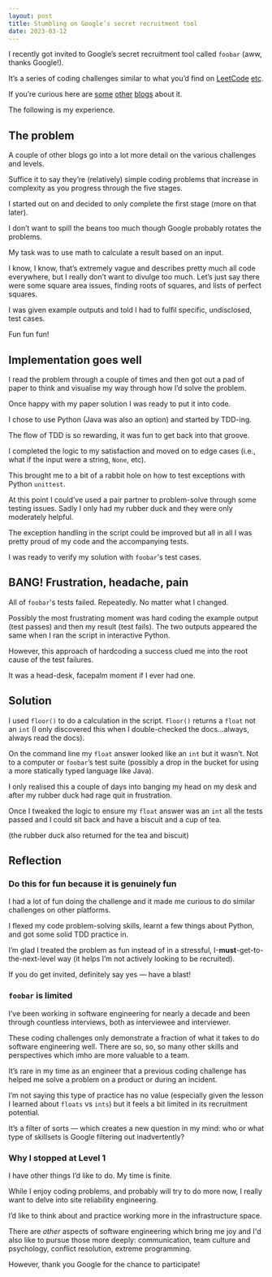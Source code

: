 ```yaml
---
layout: post
title: Stumbling on Google’s secret recruitment tool
date: 2023-03-12
---
```


I recently got invited to Google’s secret recruitment tool called `foobar` (aww, thanks Google!).

It’s a series of coding challenges similar to what you’d find on [LeetCode](https://leetcode.com) [etc](https://www.freecodecamp.org/news/the-10-most-popular-coding-challenge-websites-of-2016-fb8a5672d22f/).

If you’re curious here are [some](https://itsmohitt.medium.com/things-you-should-know-about-google-foobar-invitation-703a535bf30f) [other](https://www.turing.com/kb/foobar-google-secret-hiring-technique) [blogs](https://www.freecodecamp.org/news/the-foobar-challenge-googles-hidden-test-for-developers-ed8027c1184/) about it.

The following is my experience.

## The problem

A couple of other blogs go into a lot more detail on the various challenges and levels. 

Suffice it to say they’re (relatively) simple coding problems that increase in complexity as you progress through the five stages.

I started out on and decided to only complete the first stage (more on that later).

I don’t want to spill the beans too much though Google probably rotates the problems.

My task was to use math to calculate a result based on an input.

I know, I know, that’s extremely vague and describes pretty much all code everywhere, but I really don’t want to divulge too much. Let’s just say there were some square area issues, finding roots of squares, and lists of perfect squares.

I was given example outputs and told I had to fulfil specific, undisclosed, test cases.

Fun fun fun!

## Implementation goes well

I read the problem through a couple of times and then got out a pad of paper to think and visualise my way through how I’d solve the problem.

Once happy with my paper solution I was ready to put it into code.

I chose to use Python (Java was also an option) and started by TDD-ing.

The flow of TDD is so rewarding, it was fun to get back into that groove.

I completed the logic to my satisfaction and moved on to edge cases (i.e., what if the input were a string, `None`, etc).

This brought me to a bit of a rabbit hole on how to test exceptions with Python `unittest`. 

At this point I could’ve used a pair partner to problem-solve through some testing issues. Sadly I only had my rubber duck and they were only moderately helpful.

The exception handling in the script could be improved but all in all I was pretty proud of my code and the accompanying tests.

I was ready to verify my solution with `foobar`'s test cases.

## BANG! Frustration, headache, pain

All of `foobar`'s tests failed. Repeatedly. No matter what I changed.

Possibly the most frustrating moment was hard coding the example output (test passes) and then my result (test fails). The two outputs appeared the same when I ran the script in interactive Python.

However, this approach of hardcoding a success clued me into the root cause of the test failures.

It was a head-desk, facepalm moment if I ever had one.

## Solution

I used `floor()` to do a calculation in the script. `floor()` returns a `float` not an `int` (I only discovered this when I double-checked the docs…always, always read the docs).

On the command line my `float` answer looked like an `int` but it wasn’t. Not to a computer or `foobar`’s test suite (possibly a drop in the bucket for using a more statically typed language like Java).

I only realised this a couple of days into banging my head on my desk and after my rubber duck had rage quit in frustration.

Once I tweaked the logic to ensure my `float` answer was an `int` all the tests passed and I could sit back and have a biscuit and a cup of tea.

(the rubber duck also returned for the tea and biscuit)

## Reflection

### Do this for fun because it is genuinely fun

I had a lot of fun doing the challenge and it made me curious to do similar challenges on other platforms.

I flexed my code problem-solving skills, learnt a few things about Python, and got some solid TDD practice in.

I’m glad I treated the problem as fun instead of in a stressful, I-**must**-get-to-the-next-level way (it helps I’m not actively looking to be recruited).

If you do get invited, definitely say yes — have a blast!

### `foobar` is limited

I’ve been working in software engineering for nearly a decade and been through countless interviews, both as interviewee and interviewer.

These coding challenges only demonstrate a fraction of what it takes to do software engineering well. There are so, so, so many other skills and perspectives which imho are more valuable to a team.

It’s rare in my time as an engineer that a previous coding challenge has helped me solve a problem on a product or during an incident.

I’m not saying this type of practice has no value (especially given the lesson I learned about `floats` vs `ints`) but it feels a bit limited in its recruitment potential.

It’s a filter of sorts –– which creates a new question in my mind: who or what type of skillsets is Google filtering out inadvertently?

### Why I stopped at Level 1

I have other things I’d like to do. My time is finite.

While I enjoy coding problems, and probably will try to do more now, I really want to delve into site reliability engineering.

I’d like to think about and practice working more in the infrastructure space.

There are *other* aspects of software engineering which bring me joy and I'd also like to pursue those more deeply: communication, team culture and psychology, conflict resolution, extreme programming.

However, thank you Google for the chance to participate!